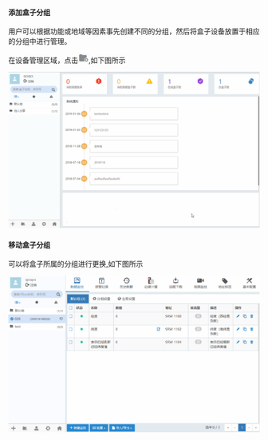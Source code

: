 #### **添加盒子分组**  

用户可以根据功能或地域等因素事先创建不同的分组，然后将盒子设备放置于相应的分组中进行管理。  

在设备管理区域，点击![添加盒子分组](Images/boxgroup.png),如下图所示  

![添加盒子分组](Images/AddBoxGroup.gif)  

#### **移动盒子分组**  

可以将盒子所属的分组进行更换,如下图所示  

![添加盒子分组](Images/moveBox.gif)  